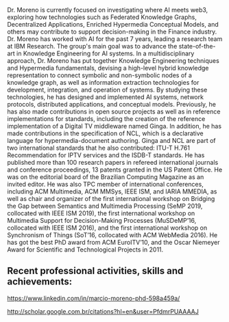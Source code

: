 Dr. Moreno is currently focused on investigating where AI meets web3, exploring how technologies such as Federated Knowledge Graphs, Decentralized Applications, Enriched Hypermedia Conceptual Models, and others may contribute to support decision-making in the Finance industry. Dr. Moreno has worked with AI for the past 7 years, leading a research team at IBM Research. The group's main goal was to advance the state-of-the-art in Knowledge Engineering for AI systems. In a multidisciplinary approach, Dr. Moreno has put together Knowledge Engineering techniques and Hypermedia fundamentals, devising a high-level hybrid knowledge representation to connect symbolic and non-symbolic nodes of a knowledge graph, as well as information extraction technologies for development, integration, and operation of systems. By studying these technologies, he has designed and implemented AI systems, network protocols, distributed applications, and conceptual models. Previously, he has also made contributions in open source projects as well as in reference implementations for standards, including the creation of the reference implementation of a Digital TV middleware named Ginga. In addition, he has made contributions in the specification of NCL, which is a declarative language for hypermedia-document authoring. Ginga and NCL are part of two international standards that he also contributed: ITU-T H.761 Recommendation for IPTV services and the ISDB-T standards. He has published more than 100 research papers in refereed international journals and conference proceedings, 13 patents granted in the US Patent Office. He was on the editorial board of the Brazilian Computing Magazine as an invited editor. He was also TPC member of international conferences, including ACM Multimedia, ACM MMSys, IEEE ISM, and IARIA MMEDIA, as well as chair and organizer of the first international workshop on Bridging the Gap between Semantics and Multimedia Processing (SeMP 2019, collocated with IEEE ISM 2019), the first international workshop on Multimedia Support for Decision-Making Processes (MuSDeMP’16, collocated with IEEE ISM 2016), and the first international workshop on Synchronism of Things (SoT’16, collocated with ACM WebMedia 2016). He has got the best PhD award from ACM EuroITV’10, and the Oscar Niemeyer Award for Scientific and Technological Projects in 2011.

## Recent professional activities, skills and achievements:

https://www.linkedin.com/in/marcio-moreno-phd-598a459a/

http://scholar.google.com.br/citations?hl=en&user=PfdmrPUAAAAJ
